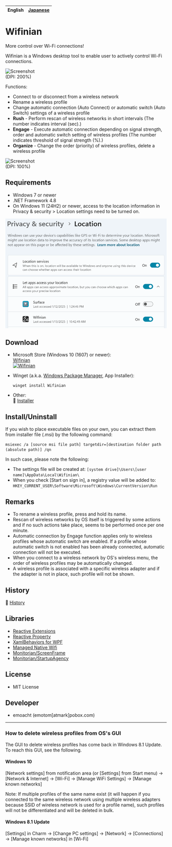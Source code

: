 ﻿English|[Japanese](README_ja.md)
-|-

# Wifinian

More control over Wi-Fi connections!

Wifinian is a Windows desktop tool to enable user to actively control Wi-Fi connections.

<img src="Images/Screenshot_main.png" alt="Screenshot" width="512.5"><br>
(DPI: 200%)

Functions:
 * Connect to or disconnect from a wireless network
 * Rename a wireless profile
 * Change automatic connection (Auto Connect) or automatic switch (Auto Switch) settings of a wireless profile
 * __Rush__ - Perform rescan of wireless networks in short intervals (The number indicates interval (sec).)
 * __Engage__ - Execute automatic connection depending on signal strength, order and automatic switch setting of wireless profiles (The number indicates threshold of signal strength (%).)
 * __Organize__ - Change the order (priority) of wireless profiles, delete a wireless profile

![Screenshot](Images/Screenshot_organize.png)<br>
(DPI: 100%)

## Requirements

 * Windows 7 or newer
 * .NET Framework 4.8
 * On Windows 11 (24H2) or newer, access to the location information in Privacy & security > Location settings need to be turned on.
 <img src="Images/Privacy_location_en.png" alt="Location" width="600">
 
## Download

 * Microsoft Store (Windows 10 (1607) or newer):<br>
   [Wifinian](https://www.microsoft.com/store/apps/9pngfqps4flh)<br>
   <a href='//www.microsoft.com/store/apps/9pngfqps4flh?cid=storebadge&ocid=badge'><img src='https://developer.microsoft.com/store/badges/images/English_get-it-from-MS.png' alt='Wifinian' width='142px' height='52px'/></a>

 * Winget (a.k.a. [Windows Package Manager](https://docs.microsoft.com/en-us/windows/package-manager), App Installer):
   ```
   winget install Wifinian
   ```

 * Other:<br>
:floppy_disk: [Installer](https://github.com/emoacht/Wifinian/releases/download/3.7.0-Installer/WifinianInstaller370.zip)

## Install/Uninstall

If you wish to place executable files on your own, you can extract them from installer file (.msi) by the following command:

```
msiexec /a [source msi file path] targetdir=[destination folder path (absolute path)] /qn
```

In such case, please note the following:

 - The settings file will be created at: `[system drive]\Users\[user name]\AppData\Local\Wifinian\`
 - When you check [Start on sign in], a registry value will be added to: `HKEY_CURRENT_USER\Software\Microsoft\Windows\CurrentVersion\Run`

## Remarks

 - To rename a wireless profile, press and hold its name.
 - Rescan of wireless networks by OS itself is triggered by some actions and if no such actions take place, seems to be performed once per one minute.
 - Automatic connection by Engage function applies only to wireless profiles whose automatic switch are enabled. If a profile whose automatic switch is not enabled has been already connected, automatic connection will not be executed.
 - When you connect to a wireless network by OS's wireless menu, the order of wireless profiles may be automatically changed.
 - A wireless profile is associated with a specific wireless adapter and if the adapter is not in place, such profile will not be shown.

## History

:scroll: [History](HISTORY.md)

## Libraries

 - [Reactive Extensions][1]
 - [Reactive Property][2]
 - [XamlBehaviors for WPF][3]
 - [Managed Native Wifi][4]
 - [Monitorian/ScreenFrame][5]
 - [Monitorian/StartupAgency][5]

[1]: https://github.com/Reactive-Extensions/Rx.NET
[2]: https://github.com/runceel/ReactiveProperty
[3]: https://github.com/microsoft/XamlBehaviorsWpf
[4]: https://github.com/emoacht/ManagedNativeWifi
[5]: https://github.com/emoacht/Monitorian

## License

 - MIT License

## Developer

 - emoacht (emotom[atmark]pobox.com)

_____

### How to delete wireless profiles from OS's GUI

The GUI to delete wireless profiles has come back in Windows 8.1 Update. To reach this GUI, see the following.

#### Windows 10

[Network settings] from notification area (or [Settings] from Start menu) &rarr; [Network & Internet] &rarr; [Wi-Fi] &rarr; [Manage WiFi Settings] &rarr; [Manage known networks]

Note: If multiple profiles of the same name exist (it will happen if you connected to the same wireless network using multiple wireless adapters because SSID of wireless network is used for a profile name), such profiles will not be differentiated and will be deleted in bulk.

#### Windows 8.1 Update

[Settings] in Charm &rarr; [Change PC settings] &rarr; [Network] &rarr; [Connections] &rarr; [Manage known networks] in [Wi-Fi]
